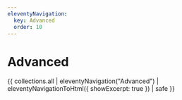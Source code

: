 ```yaml
---
eleventyNavigation:
  key: Advanced
  order: 10
---
```

# Advanced

{{ collections.all | eleventyNavigation("Advanced") | eleventyNavigationToHtml({ showExcerpt: true }) | safe }}
